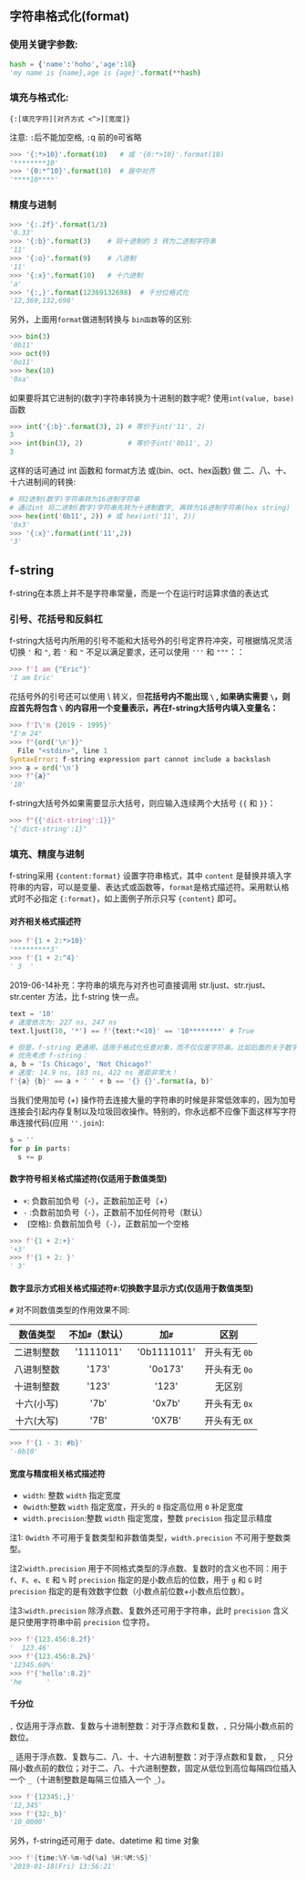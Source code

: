 ## 字符串格式化(format) 

### 使用关键字参数:

```python
hash = {'name':'hoho','age':18}
'my name is {name},age is {age}'.format(**hash)
```

###  填充与格式化:

`{:[填充字符][对齐方式 <^>][宽度]}`

注意: `:`后不能加空格, `:`q 前的`0`可省略

```python
>>> '{:*>10}'.format(10)   # 或 '{0:*>10}'.format(10) 
'********10'
>>> '{0:*^10}'.format(10)  # 居中对齐
'****10****'
```

### 精度与进制

```python
>>> '{:.2f}'.format(1/3)
'0.33'
>>> '{:b}'.format(3)    # 将十进制的 3 转为二进制字符串
'11'
>>> '{:o}'.format(9)    # 八进制
'11'
>>> '{:x}'.format(10)   # 十六进制
'a'
>>> '{:,}'.format(12369132698)  # 千分位格式化
'12,369,132,698'
```

另外，上面用`format`做进制转换与 `bin函数`等的区别:

```python
>>> bin(3)
'0b11'
>>> oct(9)
'0o11'
>>> hex(10)
'0xa'
```

如果要将其它进制的(数字)字符串转换为十进制的数字呢? 使用`int(value, base)`函数

```python
>>> int('{:b}'.format(3), 2) # 等价于int('11', 2)
3
>>> int(bin(3), 2)			 # 等价于int('0b11', 2)
3
```

这样的话可通过 int 函数和 format方法 或(bin、oct、hex函数) 做 二、八、十、十六进制间的转换:

```python
# 将2进制(数字)字符串转为16进制字符串
# 通过int 将二进制(数字)字符串先转为十进制数字, 再转为16进制字符串(hex string)
>>> hex(int('0b11', 2)) # 或 hex(int('11', 2))
'0x3'
>>> '{:x}'.format(int('11',2))
'3'
```

## f-string

f-string在本质上并不是字符串常量，而是一个在运行时运算求值的表达式



### 引号、花括号和反斜杠

f-string大括号内所用的引号不能和大括号外的引号定界符冲突，可根据情况灵活切换 `'` 和 `"`, 若 `'` 和 `"` 不足以满足要求，还可以使用 `'''` 和 `"""`：：

```python
>>> f'I am {"Eric"}'
'I am Eric'
```

花括号外的引号还可以使用 \ 转义，但**花括号内不能出现 `\` , 如果确实需要 `\`，则应首先将包含 `\` 的内容用一个变量表示，再在f-string大括号内填入变量名：**

```python
>>> f'I\'m {2019 - 1995}'
"I'm 24"
>>> f"{ord('\n')}"
  File "<stdin>", line 1
SyntaxError: f-string expression part cannot include a backslash
>>> a = ord('\n')
>>> f"{a}"
'10'
```

f-string大括号外如果需要显示大括号，则应输入连续两个大括号 `{{` 和 `}}`：

```python
>>> f"{{'dict-string':1}}"
"{'dict-string':1}"
```



### 填充、精度与进制

f-string采用 `{content:format}` 设置字符串格式，其中 `content` 是替换并填入字符串的内容，可以是变量、表达式或函数等，`format`是格式描述符。采用默认格式时不必指定 `{:format}`，如上面例子所示只写 `{content}` 即可。

#### 对齐相关格式描述符

```python
>>> f'{1 + 2:*>10}'
'*********3'
>>> f'{1 + 2:^4}'
' 3  '
```
2019-06-14补充：字符串的填充与对齐也可直接调用 str.ljust、str.rjust、str.center 方法，比 f-string 快一点。
```Python
text = '10'
# 速度依次为: 227 ns, 247 ns
text.ljust(10, '*') == f'{text:*<10}' == '10********' # True

# 但是，f-string 更通用，适用于格式化任意对象，而不仅仅是字符串。比如后面的关于数字部分。
# 优先考虑 f-string：
a, b = 'Is Chicago', 'Not Chicago?'
# 速度: 14.9 ns, 183 ns, 422 ns 差距非常大！
f'{a} {b}' == a + ' ' + b == '{} {}'.format(a, b)'
```

当我们使用加号 (+) 操作符去连接大量的字符串的时候是非常低效率的，因为加号连接会引起内存复制以及垃圾回收操作。特别的，你永远都不应像下面这样写字符串连接代码(应用 `''.join`):
```Python
s = ''
for p in parts:
  s += p
```

#### 数字符号相关格式描述符(仅适用于数值类型)

* `+`: 负数前加负号（-），正数前加正号（+）
* `-` :负数前加负号（`-`），正数前不加任何符号（默认）
* ` `(空格): 负数前加负号（`-`），正数前加一个空格

```python
>>> f'{1 + 2:+}' 
'+3'
>>> f'{1 + 2: }'
' 3'
```

#### **数字显示方式**相关格式描述符`#`:切换数字显示方式(仅适用于数值类型)

`#` 对不同数值类型的作用效果不同:

|  数值类型  | 不加`#`（默认） |    加`#`    |     区别      |
| :--------: | :-------------: | :---------: | :-----------: |
| 二进制整数 |    '1111011'    | '0b1111011' | 开头有无 `0b` |
| 八进制整数 |      '173'      |   '0o173'   | 开头有无 `0o` |
| 十进制整数 |      '123'      |    '123'    |    无区别     |
| 十六(小写) |      '7b'       |   '0x7b'    | 开头有无 `0x` |
| 十六(大写) |      '7B'       |   '0X7B'    | 开头有无 `0X` |

```python
>>> f'{1 - 3: #b}'
'-0b10'
```

#### **宽度与精度**相关格式描述符

* `width`: 整数 `width` 指定宽度
* `0width`:整数 `width` 指定宽度，开头的 `0` 指定高位用 `0` 补足宽度
* `width.precision`:整数 `width` 指定宽度，整数 `precision` 指定显示精度

注1: `0width` 不可用于复数类型和非数值类型，`width.precision` 不可用于整数类型。 

注2:`width.precision` 用于不同格式类型的浮点数、复数时的含义也不同：用于 `f`、`F`、`e`、`E` 和 `%` 时 `precision` 指定的是小数点后的位数，用于 `g` 和 `G` 时 `precision` 指定的是有效数字位数（小数点前位数+小数点后位数）。

注3:`width.precision` 除浮点数、复数外还可用于字符串，此时 `precision` 含义是只使用字符串中前 `precision` 位字符。

```python
>>> f'{123.456:8.2f}'
'  123.46'
>>> f'{123.456:8.2%}'
'12345.60%'
>>> f"{'hello':8.2}"
'he      '
```

#### 千分位

`,` 仅适用于浮点数、复数与十进制整数：对于浮点数和复数，`,` 只分隔小数点前的数位。

`_` 适用于浮点数、复数与二、八、十、十六进制整数：对于浮点数和复数，`_` 只分隔小数点前的数位；对于二、八、十六进制整数，固定从低位到高位每隔四位插入一个 `_`（十进制整数是每隔三位插入一个 `_`）。

```python
>>> f'{12345:,}'
'12,345'
>>> f'{32:_b}'
'10_0000'
```

另外，f-string还可用于 date、datetime 和 time 对象

```python
>>> f'{time:%Y-%m-%d(%a) %H:%M:%S}'
'2019-01-18(Fri) 13:56:21'
```

